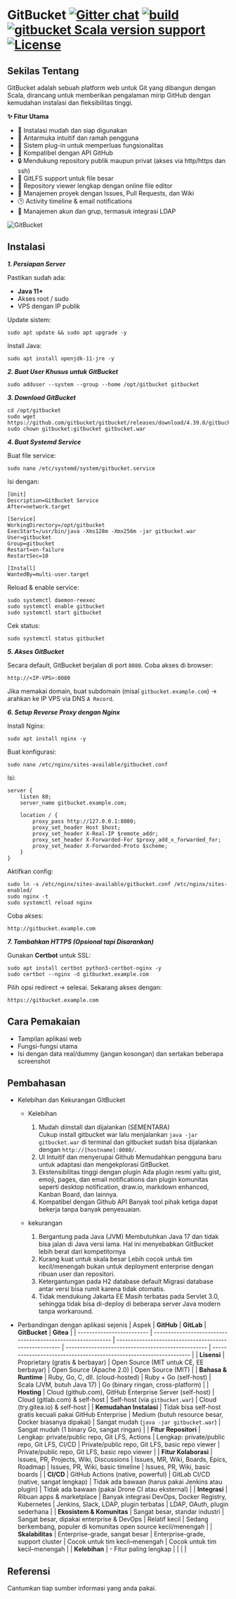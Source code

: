 GitBucket [![Gitter chat](https://badges.gitter.im/gitbucket/gitbucket.svg)](https://gitter.im/gitbucket/gitbucket) [![build](https://github.com/gitbucket/gitbucket/actions/workflows/build.yml/badge.svg)](https://github.com/gitbucket/gitbucket/actions/workflows/build.yml) [![gitbucket Scala version support](https://index.scala-lang.org/gitbucket/gitbucket/gitbucket/latest-by-scala-version.svg)](https://index.scala-lang.org/gitbucket/gitbucket/gitbucket) [![License](https://img.shields.io/badge/License-Apache%202.0-blue.svg)](https://github.com/gitbucket/gitbucket/blob/master/LICENSE)
=========

## Sekilas Tentang

GitBucket adalah sebuah platform web untuk Git yang dibangun dengan Scala, dirancang untuk memberikan pengalaman mirip GitHub dengan kemudahan instalasi dan fleksibilitas tinggi.

**✨ Fitur Utama**

- 🚀 Instalasi mudah dan siap digunakan
- 🎨 Antarmuka intuitif dan ramah pengguna
- 🔌 Sistem plug-in untuk memperluas fungsionalitas
- 🔄 Kompatibel dengan API GitHub
- 🔒 Mendukung repository publik maupun privat (akses via http/https dan ssh)
- 📂 GitLFS support untuk file besar
- 👀 Repository viewer lengkap dengan online file editor
- 📌 Manajemen proyek dengan Issues, Pull Requests, dan Wiki
- 🕑 Activity timeline & email notifications
- 👥 Manajemen akun dan grup, termasuk integrasi LDAP


![GitBucket](https://gitbucket.github.io/img/screenshots/screenshot-repository_viewer.png)

## Instalasi

_**1. Persiapan Server**_

Pastikan sudah ada:

* **Java 11+**
* Akses root / sudo
* VPS dengan IP publik

Update sistem:

``` 
sudo apt update && sudo apt upgrade -y
```

Install Java:

``` 
sudo apt install openjdk-11-jre -y
```


_**2. Buat User Khusus untuk GitBucket**_

``` 
sudo adduser --system --group --home /opt/gitbucket gitbucket
```


_**3. Download GitBucket**_

``` 
cd /opt/gitbucket
sudo wget https://github.com/gitbucket/gitbucket/releases/download/4.39.0/gitbucket.war
sudo chown gitbucket:gitbucket gitbucket.war
```


_**4. Buat Systemd Service**_

Buat file service:

``` 
sudo nano /etc/systemd/system/gitbucket.service
```

Isi dengan:

```
[Unit]
Description=GitBucket Service
After=network.target

[Service]
WorkingDirectory=/opt/gitbucket
ExecStart=/usr/bin/java -Xms128m -Xmx256m -jar gitbucket.war
User=gitbucket
Group=gitbucket
Restart=on-failure
RestartSec=10

[Install]
WantedBy=multi-user.target
```

Reload & enable service:

```
sudo systemctl daemon-reexec
sudo systemctl enable gitbucket
sudo systemctl start gitbucket
```

Cek status:

``` 
sudo systemctl status gitbucket
```


_**5. Akses GitBucket**_

Secara default, GitBucket berjalan di port `8080`.
Coba akses di browser:

```
http://<IP-VPS>:8080
```

Jika memakai domain, buat subdomain (misal `gitbucket.example.com`) → arahkan ke IP VPS via DNS `A Record`.


_**6. Setup Reverse Proxy dengan Nginx**_

Install Nginx:

``` 
sudo apt install nginx -y
```

Buat konfigurasi:

``` 
sudo nano /etc/nginx/sites-available/gitbucket.conf
```

Isi:

```
server {
    listen 80;
    server_name gitbucket.example.com;

    location / {
        proxy_pass http://127.0.0.1:8080;
        proxy_set_header Host $host;
        proxy_set_header X-Real-IP $remote_addr;
        proxy_set_header X-Forwarded-For $proxy_add_x_forwarded_for;
        proxy_set_header X-Forwarded-Proto $scheme;
    }
}
```

Aktifkan config:

``` 
sudo ln -s /etc/nginx/sites-available/gitbucket.conf /etc/nginx/sites-enabled/
sudo nginx -t
sudo systemctl reload nginx
```

Coba akses:

```
http://gitbucket.example.com
```


_**7. Tambahkan HTTPS (Opsional tapi Disarankan)**_

Gunakan **Certbot** untuk SSL:

``` 
sudo apt install certbot python3-certbot-nginx -y
sudo certbot --nginx -d gitbucket.example.com
```

Pilih opsi redirect → selesai.
Sekarang akses dengan:

```
https://gitbucket.example.com
```


## Cara Pemakaian

- Tampilan aplikasi web
- Fungsi-fungsi utama
- Isi dengan data real/dummy (jangan kosongan) dan sertakan beberapa screenshot


## Pembahasan

- Kelebihan dan Kekurangan GitBucket
    - Kelebihan
        1. Mudah diinstall dan dijalankan (SEMENTARA)<br>
            Cukup install gitbucket war lalu menjalankan `java -jar gitbucket.war` di terminal dan gitbucket sudah bisa dijalankan dengan `http://[hostname]:8080/`.
        2. UI Intuitif dan menyerupai Github
            Memudahkan pengguna baru untuk adaptasi dan mengekplorasi GitBucket.
        3. Ekstensibilitas tinggi dengan plugin
            Ada plugin resmi yaitu gist, emoji, pages, dan email notifications dan plugin komunitas seperti desktop notification, draw.io, markdown enhanced, Kanban Board, dan lainnya.
        4. Kompatibel dengan Github API
            Banyak tool pihak ketiga dapat bekerja tanpa banyak penyesuaian.

    - kekurangan
        1. Bergantung pada Java (JVM)
            Membutuhkan Java 17 dan tidak bisa jalan di Java versi lama. Hal ini menyebabkan GitBucket lebih berat dari kompetitornya
        2. Kurang kuat untuk skala besar
            Lebih cocok untuk tim kecil/menengah bukan untuk deployment enterprise dengan ribuan user dan repositori.
        3. Ketergantungan pada H2 database default
            Migrasi database antar versi bisa rumit karena tidak otomatis.
        4. Tidak mendukung Jakarta EE
            Masih terbatas pada Servlet 3.0, sehingga tidak bisa di-deploy di beberapa server Java modern tanpa workaround.

- Perbandingan dengan aplikasi sejenis
    | Aspek                     | **GitHub**                                                  | **GitLab**                                             | **GitBucket**                                      | **Gitea**                                                          |
    | ------------------------- | ----------------------------------------------------------- | ------------------------------------------------------ | -------------------------------------------------- | ------------------------------------------------------------------ |
    | **Lisensi**               | Proprietary (gratis & berbayar)                             | Open Source (MIT untuk CE, EE berbayar)                | Open Source (Apache 2.0)                           | Open Source (MIT)                                                  |
    | **Bahasa & Runtime**      | Ruby, Go, C, dll. (cloud-hosted)                            | Ruby + Go (self-host)                                  | Scala (JVM, butuh Java 17)                         | Go (binary ringan, cross-platform)                                 |
    | **Hosting**               | Cloud (github.com), GitHub Enterprise Server (self-host)    | Cloud (gitlab.com) & self-host                         | Self-host (via `gitbucket.war`)                    | Cloud (try.gitea.io) & self-host                                   |
    | **Kemudahan Instalasi**   | Tidak bisa self-host gratis kecuali pakai GitHub Enterprise | Medium (butuh resource besar, Docker biasanya dipakai) | Sangat mudah (`java -jar gitbucket.war`)           | Sangat mudah (1 binary Go, sangat ringan)                          |
    | **Fitur Repositori**      | Lengkap: private/public repo, Git LFS, Actions              | Lengkap: private/public repo, Git LFS, CI/CD           | Private/public repo, Git LFS, basic repo viewer    | Private/public repo, Git LFS, basic repo viewer                    |
    | **Fitur Kolaborasi**      | Issues, PR, Projects, Wiki, Discussions                     | Issues, MR, Wiki, Boards, Epics, Roadmap               | Issues, PR, Wiki, basic timeline                   | Issues, PR, Wiki, basic boards                                     |
    | **CI/CD**                 | GitHub Actions (native, powerful)                           | GitLab CI/CD (native, sangat lengkap)                  | Tidak ada bawaan (harus pakai Jenkins atau plugin) | Tidak ada bawaan (pakai Drone CI atau eksternal)                   |
    | **Integrasi**             | Ribuan apps & marketplace                                   | Banyak integrasi DevOps, Docker Registry, Kubernetes   | Jenkins, Slack, LDAP, plugin terbatas              | LDAP, OAuth, plugin sederhana                                      |
    | **Ekosistem & Komunitas** | Sangat besar, standar industri                              | Sangat besar, dipakai enterprise & DevOps              | Relatif kecil                                      | Sedang berkembang, populer di komunitas open source kecil/menengah |
    | **Skalabilitas**          | Enterprise-grade, sangat besar                              | Enterprise-grade, support cluster                      | Cocok untuk tim kecil–menengah                     | Cocok untuk tim kecil–menengah                                     |
    | **Kelebihan**             | - Fitur paling lengkap                                      |                                                        |                                                    |                                                                    |




## Referensi

Cantumkan tiap sumber informasi yang anda pakai.

